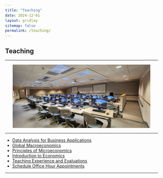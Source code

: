 ```yaml
---
title: "Teaching"
date: 2024-12-01
layout: gridlay
sitemap: false
permalink: /teaching/
---
```


## Teaching

---

<div style="text-align: center;">
  <img src="/assets/images/wing7 classroom.jpg" alt="DMSB Classroom" style="max-width: 90%; height: auto;">
</div>

---

- [Data Analysis for Business Applications](/teaching/intro-data/)
- [Global Macroeconomics](/teaching/intro-macro/)
- [Principles of Microeconomics](/teaching/intro-micro/)
- [Introduction to Economics](/teaching/intro-econ/)
- [Teaching Experience and Evaluations](/teaching/teaching-experience/)
- [Schedule Office Hour Appointments](/teaching/makeappt/)

---

